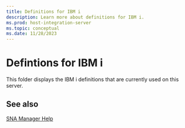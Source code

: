 ```yaml
---
title: Definitions for IBM i
description: Learn more about definitions for IBM i.
ms.prod: host-integration-server
ms.topic: conceptual
ms.date: 11/28/2023
---
```


# Defintions for IBM i

This folder displays the IBM i definitions that are currently used on this server.

## See also

[SNA Manager Help](../core/sna-manager-help1.md)
